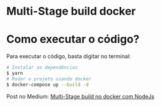 # Multi-Stage build docker

# Como executar o código?

Para executar o código, basta digitar no terminal:
```bash
# Instalar as dependências
$ yarn
# Rodar o projeto usando docker
$ docker-compose up --build -d
```

Post no Medium: [Multi-Stage build no docker com NodeJs](https://medium.com/@ramonpaolo/multi-stage-build-no-docker-com-nodejs-ca0f48d889b3)
